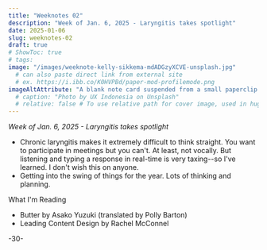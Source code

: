 ```yaml
---
title: "Weeknotes 02"
description: "Week of Jan. 6, 2025 - Laryngitis takes spotlight"
date: 2025-01-06
slug: weeknotes-02
draft: true
# ShowToc: true
# tags:
image: "/images/weeknote-kelly-sikkema-mdADGzyXCVE-unsplash.jpg"
  # can also paste direct link from external site
  # ex. https://i.ibb.co/K0HVPBd/paper-mod-profilemode.png
imageAltAttribute: "A blank note card suspended from a small paperclip attached to a black and white colored string. Photo by Kelly Sikkema on Unsplash."
  # caption: "Photo by UX Indonesia on Unsplash"
  # relative: false # To use relative path for cover image, used in hugo Page-bundles
---
```


_Week of Jan. 6, 2025 - Laryngitis takes spotlight_

* Chronic laryngitis makes it extremely difficult to think straight. You want to participate in meetings but you can't. At least, not vocally. But listening and typing a response in real-time is very taxing--so I've learned. I don't wish this on anyone.
* Getting into the swing of things for the year. Lots of thinking and planning.

What I'm Reading
* Butter by Asako Yuzuki (translated by Polly Barton)
* Leading Content Design by Rachel McConnel

-30-
